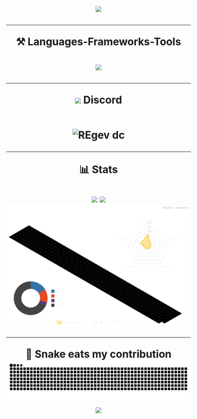 <h1 align="center">
<img src="https://readme-typing-svg.herokuapp.com/?font=Tiny5&size=80&duration=4000&pause=1000&center=true&vCenter=true&random=false&width=600&height=125&lines=What's+up!+%F0%9F%A4%99;I'm+Luxz!" />

<hr/>
<div align="center">
	⚒️ Languages-Frameworks-Tools
</div>

<br>
<div align="center">
    <img src="https://skillicons.dev/icons?i=python,lua,js,nodejs,html,css,mongodb,flask,express,fastapi" />
</div>
<hr/>

<div align="center"><img src="https://skillicons.dev/icons?i=discord"/> Discord<div>
<br>

<p align="center">
    <img title="REgenz" alt="REgev dc" src="https://discord.c99.nl/widget/theme-1/799669121771634748.png"/>
</p>
<hr/>

<div align="center">📊 Stats<div/>
<br>


<!-- <img align="center" width=370 src="https://streak-stats.demolab.com/?user=luxz999&count_private=true&theme=dark&border_radius=10"/> -->
<img align="center" width=350 src="https://github-readme-stats.vercel.app/api?username=luxz999&count_private=true&show_icons=true&theme=dark&&border_radius=10" />
<img align="center" width=350 src="https://github-readme-stats.vercel.app/api/top-langs/?username=luxz999&hide=HTML&50ngs_count=8&layout=compact&theme=dark&border_radius=10&size_weight=0.5&count_weight=0.5&exclude_repo=github-readme-stats"/>	
<img align="center" src="/profile-3d-contrib/profile-custom-rainbow.svg"/>
<br>

<hr/>
<div align="center">🐍 Snake eats my contribution<div/>
<img alt="snake eating my contributions" src="https://raw.githubusercontent.com/luxz999/luxz999/output/github-contribution-grid-snake.svg" />

<br>
<img src="https://capsule-render.vercel.app/api?type=waving&height=145&color=gradient&text=luxz&section=footer&reversal=false&animation=twinkling&textBg=false&fontAlignY=75"/>
